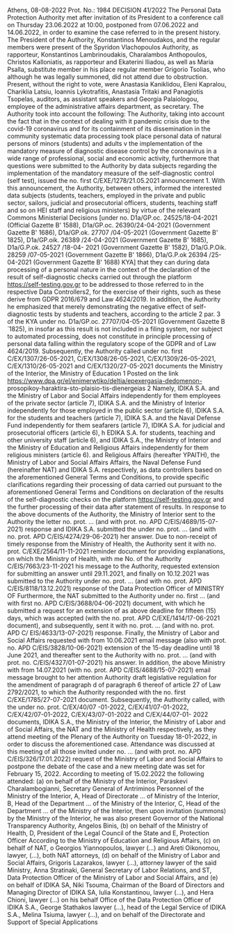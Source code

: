 Athens, 08-08-2022
Prot. No.: 1984
DECISION 41/2022
The Personal Data Protection Authority met after
invitation of its President to a conference call on Thursday
23.06.2022 at 10:00, postponed from 07.06.2022 and 14.06.2022,
in order to examine the case referred to in the present history.
The President of the Authority, Konstantinos Menoudakos, and the regular members were present
of the Spyridon Vlachopoulos Authority, as rapporteur, Konstantinos Lambrinoudakis,
Charalambos Anthopoulos, Christos Kalloniatis, as rapporteur and Ekaterini
Iliadou, as well as Maria Psalla, substitute member in his place
regular member Grigorio Tsolias, who although he was legally summoned, did not attend
due to obstruction. Present, without the right to vote, were Anastasia Kaniklidou,
Eleni Kapralou, Chariklia Latsiu, Ioannis Lykotrafitis, Anastasia Tritaki and
Panagiotis Tsopelas, auditors, as assistant speakers and Georgia Palaiologou,
employee of the administrative affairs department, as secretary.
The Authority took into account the following:
The Authority, taking into account the fact that in the context of dealing with it
pandemic crisis due to the covid-19 coronavirus and for its containment
of its dissemination in the community systematic data processing took place
personal data of natural persons of minors (students) and adults v
the implementation of the mandatory measure of diagnostic disease control by
the coronavirus in a wide range of professional, social and economic
activity, furthermore that questions were submitted to the Authority by
data subjects regarding the implementation of the mandatory measure
of the self-diagnostic control (self test), issued the no. first
C/EXE/1278/21.05.2021 announcement 1. With this announcement, the Authority, between
others, informed the interested data subjects (students,
teachers, employed in the private and public sector, sailors,
judicial and prosecutorial officers, students, teaching staff and so on
HEI staff and religious ministers) by virtue of the relevant Commons
Ministerial Decisions \[under no. D1a/GP.oc. 24525/18-04-2021 (Official Gazette B' 1588),
D1a/GP.oc. 26390/24-04-2021 (Government Gazette B' 1686), D1a/GP.ok. 27707 /04-05-2021 (Government Gazette
B' 1825), D1a/GP.oik. 26389 /24-04-2021 (Government Gazette B' 1685), D1a/G.P.ok. 24527 /18-04-
2021 (Government Gazette B' 1582), D1a/G.P.Oik. 28259 /07-05-2021 (Government Gazette B' 1866), D1a/G.P.ok
26394 /25-04-2021 (Government Gazette B' 1688) KYA\] that they can during data processing
of a personal nature in the context of the declaration of the result of
self-diagnostic checks carried out through the platform
https://self-testing.gov.gr to be addressed to those referred to in the respective
Data Controllers2, for the exercise of their rights, such as these
derive from GDPR 2016/679 and Law 4624/2019. In addition, the Authority
he emphasized that merely demonstrating the negative effect of
self-diagnostic tests by students and teachers, according to
the article 2 par. 3 of the KYA under no. D1a/GP.oc. 27707/04-05-2021 (Government Gazette B ́ 1825), in
insofar as this result is not included in a filing system,
nor subject to automated processing, does not constitute in principle
processing of personal data falling within the regulatory scope of the GDPR
and of Law 4624/2019.
Subsequently, the Authority called under no. first C/EX/1307/26-05-2021,
C/EX/1308/26-05-2021, C/EX/1309/26-05-2021, C/EX/1310/26-05-2021 and
C/EX/1320/27-05-2021 documents the Ministry of the Interior, the Ministry of Education
1 Posted on the link https://www.dpa.gr/el/enimerwtiko/deltia/epexergasia-dedomenon-
prosopikoy-haraktira-sto-plaisio-tis-dienergeias
2 Namely, IDIKA S.A. and the Ministry of Labor and Social Affairs independently for them
employees of the private sector (article 7), IDIKA S.A. and the Ministry of Interior independently
for those employed in the public sector (article 6), IDIKA S.A. for the students and
teachers (article 7), IDIKA S.A. and the Naval Defense Fund independently for them
seafarers (article 7), IDIKA S.A. for judicial and prosecutorial officers (article 6), h
EDIKA S.A. for students, teaching and other university staff (article 6), and IDIKA S.A., the
Ministry of Interior and the Ministry of Education and Religious Affairs independently for them
religious ministers (article 6).
and Religious Affairs (hereafter YPAITH), the Ministry of Labor and Social Affairs
Affairs, the Naval Defense Fund (hereinafter NAT) and IDIKA S.A.
respectively, as data controllers based on the aforementioned General Terms and Conditions,
to provide specific clarifications regarding their processing
of data carried out pursuant to the aforementioned General Terms and Conditions on
declaration of the results of the self-diagnostic checks on the platform
https://self-testing.gov.gr and the further processing of their data after
statement of results.
In response to the above documents of the Authority, the Ministry of Interior
sent to the Authority the letter no. prot. ... (and with prot. no. APD C/EIS/4689/15-07-
2021) response and IDIKA S.A. submitted the under no. prot. ... (and with no. prot. APD
C/EIS/4274/29-06-2021) her answer. Due to non-receipt of timely response
from the Ministry of Health, the Authority sent it with no. prot. C/EXE/2564/11-11-2021
reminder document for providing explanations, on which the Ministry of Health, with me
No. of the Authority C/EIS/7663/23-11-2021 his message to the Authority, requested
extension for submitting an answer until 29.11.2021, and finally on
10.12.2021 was submitted to the Authority under no. prot. ... (and with no. prot. APD
C/EIS/8118/13.12.2021) response of the Data Protection Officer of
MINISTRY OF Furthermore, the NAT submitted to the Authority under no. first ... (and with first no.
APD C/EIS/3688/04-06-2021) document, with which he submitted a request for an extension of
as above deadline for fifteen (15) days, which was accepted (with the no.
prot. APD C/EXE/1414/17-06-2021 document), and subsequently, sent it with no.
prot. ... (and with no. prot. APD C/ EIS/4633/13-07-2021) response. Finally, the
Ministry of Labor and Social Affairs requested with from 10.06.2021
email message (also with prot. no. APD C/EIS/3828/10-06-2021)
extension of the 15-day deadline until 18 June 2021, and thereafter
sent to the Authority with no. prot. ... (and with prot. no. C/EIS/4327/01-07-2021)
his answer. In addition, the above Ministry with from 14.07.2021 (with no. prot.
APD C/EIS/4688/15-07-2021) email message brought to her attention
Authority draft legislative regulation for the amendment of paragraph d of paragraph 6 thereof
of article 27 of Law 2792/2021, to which the Authority responded with the no. first
C/EXE/1785/27-07-2021 document.
Subsequently, the Authority called, with the under no. prot. C/EX/40/07 -01-2022,
C/EX/41/07-01-2022, C/EX/42/07-01-2022, C/EX/43/07-01-2022 and C/EX/44/07-01-
2022 documents, IDIKA S.A., the Ministry of the Interior, the Ministry of Labor and
of Social Affairs, the NAT and the Ministry of Health respectively, as they attend
meeting of the Plenary of the Authority on Tuesday 18-01-2022, in order to
discuss the aforementioned case. Attendance was discussed at this meeting
of all those invited under no. ... (and with prot. no. APD C/EIS/326/17.01.2022)
request of the Ministry of Labor and Social Affairs to postpone the debate
of the case and a new meeting date was set for February 15, 2022. According to
meeting of 15.02.2022 the following attended: (a) on behalf of the Ministry
of the Interior, Paraskevi Charalambogianni, Secretary General of Antriminos
Personnel of the Ministry of the Interior, A, Head of Directorate ... of
Ministry of the Interior, B, Head of the Department ... of the Ministry
of the Interior, C, Head of the Department ... of the Ministry of the Interior, then
upon invitation (summons) by the Ministry of the Interior, he was also present
Governor of the National Transparency Authority, Angelos Binis, (b) on behalf of the Ministry of Health,
D, President of the Legal Council of the State and E, Protection Officer
According to the Ministry of Education and Religious Affairs, (c) on behalf of NAT, o
Georgios Yiannopoulos, lawyer (...) and Areti Oikonomou, lawyer, (...),
both NAT attorneys, (d) on behalf of the Ministry of Labor
and Social Affairs, Grigoris Lazarakos, lawyer (...), attorney
lawyer of the said Ministry, Anna Stratinaki, General Secretary
of Labor Relations, and ST, Data Protection Officer of the Ministry
of Labor and Social Affairs, and (e) on behalf of IDIKA SA, Niki
Tsouma, Chairman of the Board of Directors and Managing Director of IDIKA SA, Iulia
Konstantinou, lawyer (...), and Hera Chioni, lawyer (...) on his behalf
Office of the Data Protection Officer of IDIKA S.A., George Stathakos
lawyer (...), head of the Legal Service of IDIKA S.A., Melina Tsiuma,
lawyer (...), and on behalf of the Directorate and Support of Special Applications
